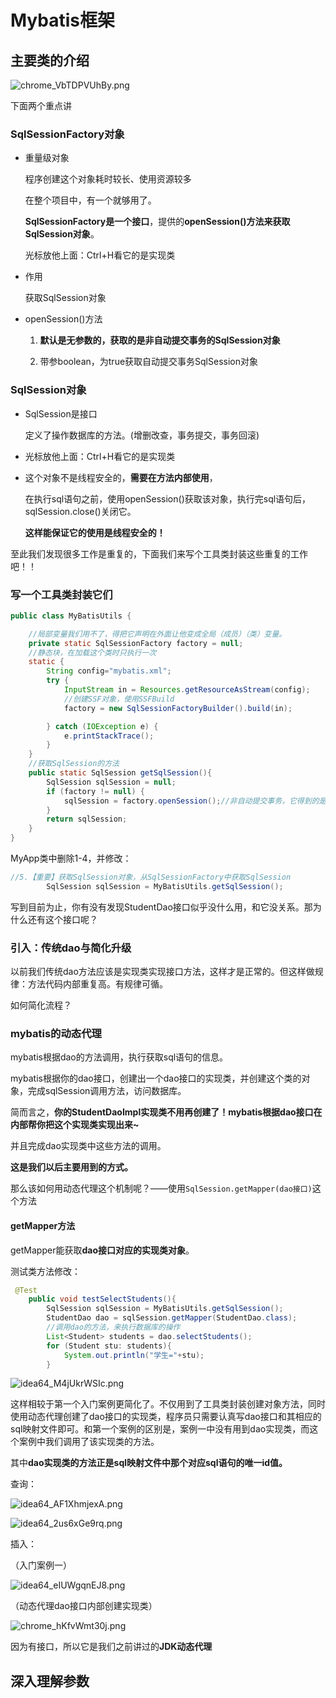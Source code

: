 # Mybatis框架

## 主要类的介绍

![chrome_VbTDPVUhBy.png](https://raw.githubusercontent.com/Fanyup/cloudimg/master/img/chrome_VbTDPVUhBy.png)

下面两个重点讲

### SqlSessionFactory对象

- 重量级对象
  
  程序创建这个对象耗时较长、使用资源较多
  
  在整个项目中，有一个就够用了。
  
  **SqlSessionFactory是一个接口**，提供的**openSession()方法来获取SqlSession对象**。
  
  光标放他上面：Ctrl+H看它的是实现类

- 作用
  
  获取SqlSession对象

- openSession()方法
  
  1. **默认是无参数的，获取的是非自动提交事务的SqlSession对象**
  
  2. 带参boolean，为true获取自动提交事务SqlSession对象

### SqlSession对象

- SqlSession是接口
  
  定义了操作数据库的方法。(增删改查，事务提交，事务回滚)

- 光标放他上面：Ctrl+H看它的是实现类

- 这个对象不是线程安全的，**需要在方法内部使用**，
  
  在执行sql语句之前，使用openSession()获取该对象，执行完sql语句后，sqlSession.close()关闭它。
  
  **这样能保证它的使用是线程安全的！**

至此我们发现很多工作是重复的，下面我们来写个工具类封装这些重复的工作吧！！

### 写一个工具类封装它们

```java
public class MyBatisUtils {

    //局部变量我们用不了，得把它声明在外面让他变成全局（成员）（类）变量。
    private static SqlSessionFactory factory = null;
    //静态块，在加载这个类时只执行一次
    static {
        String config="mybatis.xml";
        try {
            InputStream in = Resources.getResourceAsStream(config);
            //创建SSF对象，使用SSFBuild
            factory = new SqlSessionFactoryBuilder().build(in);

        } catch (IOException e) {
            e.printStackTrace();
        }
    }
    //获取SqlSession的方法
    public static SqlSession getSqlSession(){
        SqlSession sqlSession = null;
        if (factory != null) {
            sqlSession = factory.openSession();//非自动提交事务，它得到的是一个对象
        }
        return sqlSession;
    }
}

```

MyApp类中删除1-4，并修改：

```java
//5.【重要】获取SqlSession对象，从SqlSessionFactory中获取SqlSession
        SqlSession sqlSession = MyBatisUtils.getSqlSession();
```

写到目前为止，你有没有发现StudentDao接口似乎没什么用，和它没关系。那为什么还有这个接口呢？

### 引入：传统dao与简化升级

以前我们传统dao方法应该是实现类实现接口方法，这样才是正常的。但这样做规律：方法代码内部重复高。有规律可循。

如何简化流程？

### mybatis的动态代理

mybatis根据dao的方法调用，执行获取sql语句的信息。

mybatis根据你的dao接口，创建出一个dao接口的实现类，并创建这个类的对象，完成sqlSession调用方法，访问数据库。

简而言之，**你的StudentDaoImpl实现类不用再创建了！mybatis根据dao接口在内部帮你把这个实现类实现出来~**

并且完成dao实现类中这些方法的调用。

**这是我们以后主要用到的方式。**

那么该如何用动态代理这个机制呢？——使用`SqlSession.getMapper(dao接口)`这个方法

#### getMapper方法

getMapper能获取**dao接口对应的实现类对象**。

测试类方法修改：

```java
 @Test
    public void testSelectStudents(){
        SqlSession sqlSession = MyBatisUtils.getSqlSession();
        StudentDao dao = sqlSession.getMapper(StudentDao.class);
        //调用dao的方法，来执行数据库的操作
        List<Student> students = dao.selectStudents();
        for (Student stu: students){
            System.out.println("学生="+stu);
        }
```

![idea64_M4jUkrWSIc.png](https://raw.githubusercontent.com/Fanyup/cloudimg/master/img/idea64_M4jUkrWSIc.png)

这样相较于第一个入门案例更简化了。不仅用到了工具类封装创建对象方法，同时使用动态代理创建了dao接口的实现类，程序员只需要认真写dao接口和其相应的sql映射文件即可。和第一个案例的区别是，案例一中没有用到dao实现类，而这个案例中我们调用了该实现类的方法。

其中**dao实现类的方法正是sql映射文件中那个对应sql语句的唯一id值。**

查询：

![idea64_AF1XhmjexA.png](https://raw.githubusercontent.com/Fanyup/cloudimg/master/img/idea64_AF1XhmjexA.png)

![idea64_2us6xGe9rq.png](https://raw.githubusercontent.com/Fanyup/cloudimg/master/img/idea64_2us6xGe9rq.png)

插入：

（入门案例一）

![idea64_eIUWgqnEJ8.png](https://raw.githubusercontent.com/Fanyup/cloudimg/master/img/idea64_eIUWgqnEJ8.png)

（动态代理dao接口内部创建实现类）

![chrome_hKfvWmt30j.png](https://raw.githubusercontent.com/Fanyup/cloudimg/master/img/chrome_hKfvWmt30j.png)

因为有接口，所以它是我们之前讲过的**JDK动态代理**

## 深入理解参数


